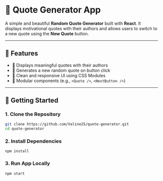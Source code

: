# 🌟 Quote Generator App

A simple and beautiful **Random Quote Generator** built with **React**. It displays motivational quotes with their authors and allows users to switch to a new quote using the **New Quote** button.

---


## 🧠 Features

- 📝 Displays meaningful quotes with their authors
- 🔁 Generates a new random quote on button click
- 💅 Clean and responsive UI using CSS Modules
- 🧩 Modular components (e.g., `<Quote />`, `<NextButton />`)

---

## 🚀 Getting Started

### 1. Clone the Repository

```bash
git clone https://github.com/Valine25/quote-generator.git
cd quote-generator
```

### 2. Install Dependencies

```npm install```

### 3. Run App Locally

```npm start```


